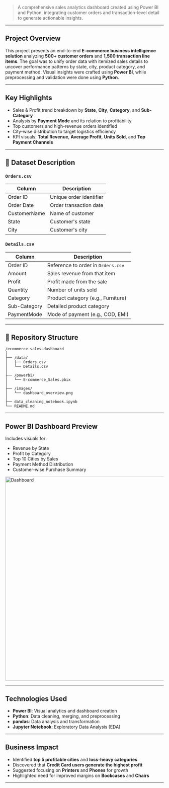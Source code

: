 > A comprehensive sales analytics dashboard created using Power BI and Python, integrating customer orders and transaction-level detail to generate actionable insights.

---

## Project Overview

This project presents an end-to-end **E-commerce business intelligence solution** analyzing **500+ customer orders** and **1,500 transaction line items**. The goal was to unify order data with itemized sales details to uncover performance patterns by state, city, product category, and payment method. Visual insights were crafted using **Power BI**, while preprocessing and validation were done using **Python**.

---

## Key Highlights

- Sales & Profit trend breakdown by **State**, **City**, **Category**, and **Sub-Category**
- Analysis by **Payment Mode** and its relation to profitability
- Top customers and high-revenue orders identified
- City-wise distribution to target logistics efficiency
- KPI visuals: **Total Revenue**, **Average Profit**, **Units Sold**, and **Top Payment Channels**

---

## 🧪 Dataset Description

### `Orders.csv`
| Column        | Description                     |
|---------------|---------------------------------|
| Order ID      | Unique order identifier         |
| Order Date    | Order transaction date          |
| CustomerName  | Name of customer                |
| State         | Customer's state                |
| City          | Customer's city                 |

### `Details.csv`
| Column        | Description                           |
|---------------|---------------------------------------|
| Order ID      | Reference to order in `Orders.csv`    |
| Amount        | Sales revenue from that item          |
| Profit        | Profit made from the sale             |
| Quantity      | Number of units sold                  |
| Category      | Product category (e.g., Furniture)    |
| Sub-Category  | Detailed product category             |
| PaymentMode   | Mode of payment (e.g., COD, EMI)      |

---

## 📂 Repository Structure

```
/ecommerce-sales-dashboard
│
├── /data/
│   ├── Orders.csv
│   └── Details.csv
│
├── /powerbi/
│   └── E-commerce_Sales.pbix
│
├── /images/
│   └── dashboard_overview.png
│
├── data_cleaning_notebook.ipynb
└── README.md
```

---

## Power BI Dashboard Preview

Includes visuals for:
- Revenue by State
- Profit by Category
- Top 10 Cities by Sales
- Payment Method Distribution
- Customer-wise Purchase Summary


<img width="1162" height="649" alt="Dashboard" src="https://github.com/user-attachments/assets/7c23b561-acaf-4fd8-b5b2-e9ab61d35ed0" />

---

## Technologies Used

- **Power BI**: Visual analytics and dashboard creation
- **Python**: Data cleaning, merging, and preprocessing
- **pandas**: Data analysis and transformation
- **Jupyter Notebook**: Exploratory Data Analysis (EDA)

---

## Business Impact

- Identified **top 5 profitable cities** and **loss-heavy categories**
- Discovered that **Credit Card users generate the highest profit**
- Suggested focusing on **Printers** and **Phones** for growth
- Highlighted need for improved margins on **Bookcases** and **Chairs**

---

